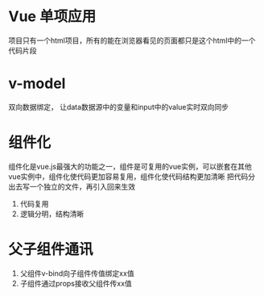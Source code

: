 # Vue 单项应用
项目只有一个html项目，所有的能在浏览器看见的页面都只是这个html中的一个代码片段

# v-model
双向数据绑定， 让data数据源中的变量和input中的value实时双向同步

# 组件化
组件化是vue.js最强大的功能之一，组件是可复用的vue实例，可以嵌套在其他vue实例中，组件化使代码更加容易复用，组件化使代码结构更加清晰
把代码分出去写一个独立的文件，再引入回来生效

1. 代码复用
2. 逻辑分明，结构清晰

# 父子组件通讯
1. 父组件v-bind向子组件传值绑定xx值
2. 子组件通过props接收父组件传xx值